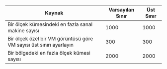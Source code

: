 | Kaynak | Varsayılan Sınır | Üst Sınır |
| --- | --- | --- |
| Bir ölçek kümesindeki en fazla sanal makine sayısı |1000 |1000 |
| Bir ölçek özel bir VM görüntüsü göre VM sayısı üst sınırı ayarlayın|300 |300 |
| Bir bölgedeki en fazla ölçek kümesi sayısı |2000 |2000 |

